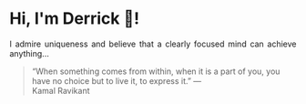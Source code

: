 # Hi, I'm Derrick 👋!
<p align="justify">I admire uniqueness and believe that a clearly focused mind can achieve anything...</p> 
<!-- #quote-start -->
<blockquote>&ldquo;When something comes from within, when it is a part of you, you have no choice but to live it, to express it.&rdquo; &mdash; <footer>Kamal Ravikant</footer></blockquote>
<!-- #quote-end -->
